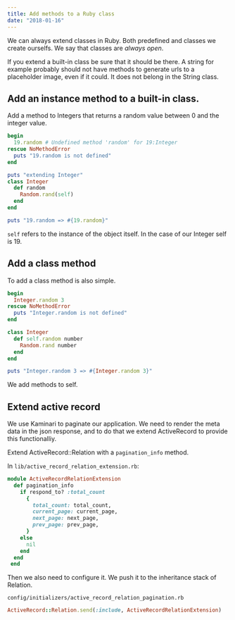 ```yaml
---
title: Add methods to a Ruby class
date: "2018-01-16"
---
```


We can always extend classes in Ruby. Both predefined and classes we create ourselfs. We say that classes are _always open_.

If you extend a built-in class be sure that it should be there. A string for example probably should not have methods to generate urls to a placeholder image, even if it could. It does not belong in the String class.

## Add an instance method to a built-in class.

Add a method to Integers that returns a random value between 0 and the integer value.

```ruby
begin
  19.random # Undefined method 'random' for 19:Integer
rescue NoMethodError
  puts "19.random is not defined"
end

puts "extending Integer"
class Integer
  def random
    Random.rand(self)
  end
end

puts "19.random => #{19.random}"
```

`self` refers to the instance of the object itself. In the case of our Integer self is 19.

## Add a class method

To add a class method is also simple.

```ruby
begin
  Integer.random 3
rescue NoMethodError
  puts "Integer.random is not defined"
end

class Integer
  def self.random number
    Random.rand number
  end
end

puts "Integer.random 3 => #{Integer.random 3}"
```

We add methods to self.

## Extend active record

We use Kaminari to paginate our application. We need to render the meta data in the json response, and to do that we extend ActiveRecord to provide this functionalliy.

Extend ActiveRecord::Relation with a `pagination_info` method.

In `lib/active_record_relation_extension.rb`:
```ruby
module ActiveRecordRelationExtension
  def pagination_info
    if respond_to? :total_count
      {
        total_count: total_count,
        current_page: current_page,
        next_page: next_page,
        prev_page: prev_page,
      }
    else
      nil
    end
  end
 end
 ```

 Then we also need to configure it. We push it to the inheritance stack of Relation.

`config/initializers/active_record_relation_pagination.rb`
```ruby
ActiveRecord::Relation.send(:include, ActiveRecordRelationExtension)
```
